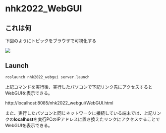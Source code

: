 # nhk2022_WebGUI

## これは何

下図のようにトピックをブラウザで可視化する

![](https://i.imgur.com/xCHDBmp.png)



## Launch

```shell
roslaunch nhk2022_webgui server.launch
```

上記コマンドを実行後、実行したパソコンで下記リンク先にアクセスするとWebGUIを表示できる。

http://localhost:8085/nhk2022_webgui/WebGUI.html

また、実行したパソコンと同じネットワークに接続している端末では、上記リンクの**localhost**を実行PCのIPアドレスに置き換えたリンクにアクセスすることでWebGUIを表示できる。